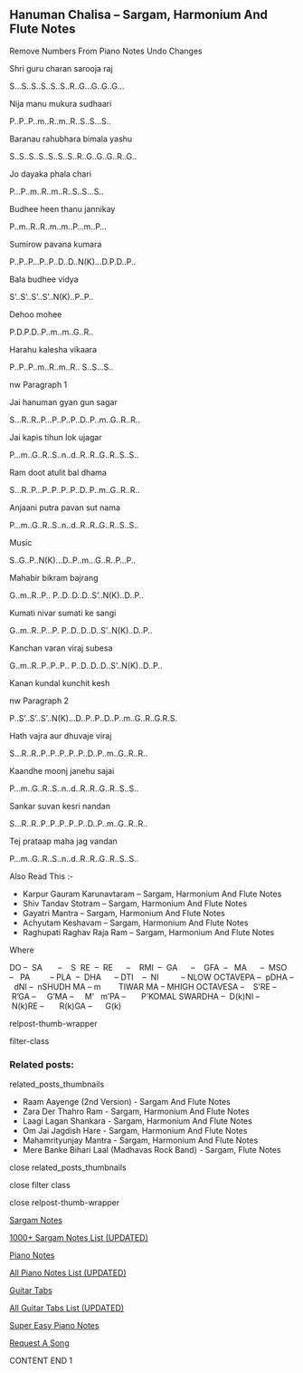 
## Hanuman Chalisa – Sargam, Harmonium And Flute Notes

Remove Numbers From Piano Notes
Undo Changes

Shri guru charan sarooja raj

S…S..S..S..S..S..R..G…G..G..G…

Nija manu mukura sudhaari

P..P..P..m..R..m..R..S..S…S..

Baranau rahubhara bimala yashu

S..S..S..S..S..S..S..R..G..G..G..R..G..

Jo dayaka phala chari

P…P..m..R..m..R..S..S…S..

Budhee heen thanu jannikay

P..m..R..R..m..m..P…m..P…

Sumirow pavana kumara

P..P..P…P..P..D..D..N(K)…D.P.D..P..

Bala budhee vidya

S’..S’..S’..S’..N(K)..P..P..

Dehoo mohee

P.D.P.D..P..m..m..G..R..

Harahu kalesha vikaara

P..P..P..m..R..m..R.. S..S…S..

nw Paragraph 1

Jai hanuman gyan gun sagar

S…R..R..P…P..P..P..D..P..m..G..R..R..

Jai kapis tihun lok ujagar

P…m..G..R..S..n..d..R..R..G..R..S..S..

Ram doot atulit bal dhama

S…R..P…P..P..P..P..D..P..m..G..R..R..

Anjaani putra pavan sut nama

P…m..G..R..S..n..d..R..R..G..R..S..S..

Music

S..G..P..N(K)…D..P..m…G..R..P…P..

Mahabir bikram bajrang

G..m..R..P.. P..D..D..D..S’..N(K)..D..P..

Kumati nivar sumati ke sangi

G..m..R..P…P. P..D..D..D..S’..N(K)..D..P..

Kanchan varan viraj subesa

G..m..R..P..P..P.. P..D..D..D..S’..N(K)..D..P..

Kanan kundal kunchit kesh

nw Paragraph 2

P..S’..S’..S’..N(K)…D..P..P..D..P..m..G..R..G.R.S.

Hath vajra aur dhuvaje viraj

S…R..R..P..P..P..P..P..D..P..m..G..R..R..

Kaandhe moonj janehu sajai

P…m..G..R..S..n..d..R..R..G..R..S..S..

Sankar suvan kesri nandan

S…R..R..P..P..P..P..P..D..P..m..G..R..R..

Tej prataap maha jag vandan

P…m..G..R..S..n..d..R..R..G..R..S..S..

Also Read This :-

* Karpur Gauram Karunavtaram – Sargam, Harmonium And Flute Notes
* Shiv Tandav Stotram – Sargam, Harmonium And Flute Notes
* Gayatri Mantra – Sargam, Harmonium And Flute Notes
* Achyutam Keshavam – Sargam, Harmonium And Flute Notes
* Raghupati Raghav Raja Ram – Sargam, Harmonium And Flute Notes

Where

DO –  SA       –    S  RE  –  RE      –    RMI  –  GA      –    GFA  –   MA      –  MSO  –   PA         – PLA  –  DHA      – DTI    –  NI          – NLOW OCTAVEPA –  pDHA –  dNI –  nSHUDH MA – m        TIWAR MA – MHIGH OCTAVESA –    S’RE –     R’GA –     G’MA –     M’   m’PA –       P’KOMAL SWARDHA –  D(k)NI –       N(k)RE –       R(k)GA –      G(k)

relpost-thumb-wrapper

filter-class

### Related posts:

related_posts_thumbnails

* Raam Aayenge (2nd Version) - Sargam And Flute Notes
* Zara Der Thahro Ram - Sargam, Harmonium And Flute Notes
* Laagi Lagan Shankara - Sargam, Harmonium And Flute Notes
* Om Jai Jagdish Hare - Sargam, Harmonium And Flute Notes
* Mahamrityunjay Mantra - Sargam, Harmonium And Flute Notes
* Mere Banke Bihari Laal (Madhavas Rock Band) - Sargam, Flute Notes

close related_posts_thumbnails

close filter class

close relpost-thumb-wrapper

[Sargam Notes](https://www.notationsworld.com/sargam-notes.html)

[1000+ Sargam Notes List (UPDATED)](https://www.notationsworld.com/all-songs-list-sargam-notes.html)

[Piano Notes](https://www.notationsworld.com/piano-notes.html)

[All Piano Notes List (UPDATED)](https://www.notationsworld.com/all-songs-list-piano-notes.html)

[Guitar Tabs](https://www.notationsworld.com/guitar-tabs.html)

[All Guitar Tabs List (UPDATED)](https://www.notationsworld.com/all-songs-list-guitar-tabs.html)

[Super Easy Piano Notes](https://studywall.in/)

[Request A Song](https://www.notationsworld.com/request-a-song.html)

CONTENT END 1

